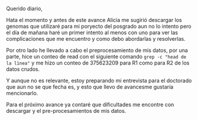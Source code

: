 Querido diario, 

Hata el momento y antes de este avance Alicia me sugirió descargar los genomas que utilizaré para mi poryecto del posgrado
aun no lo intento pero el día de mañana haré un primer intento al menos con uno para ver las complicaciones que me encuentro y
como debo abordarlas y resolverlas.

Por otro lado he llevado a cabo el preprocesamiento de mis datos, por una parte, hice un conteo de read con el siguiente comando 
`grep -c "head de la lìnea"` y me hizo un conteo de 375623209 para R1 como para R2 de los datos crudos.

Y aunque no es relevante, estoy preparando mi entrevista para el doctorado que aun no se que fecha es, y esto que llevo de avancesme 
gustaría mencionarlo.

Para el próximo avance ya contaré que dificultades me encontre con descargar y el pre-procesamientos de mis datos.
